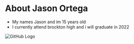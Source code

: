 # About Jason Ortega
* My names Jason and im 15 years old
* I currently attend brockton high and i will graduate in 2022

![GitHub Logo](https://avopix.com/premium-photo/150230474-shutterstock-the-boy-male-name-jason-made-of-a)
